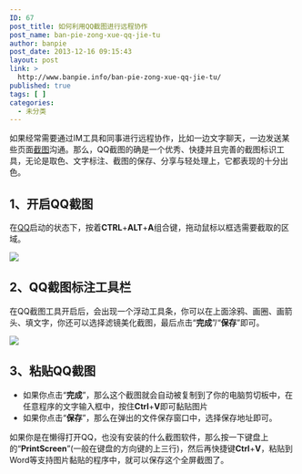 ```yaml
---
ID: 67
post_title: 如何利用QQ截图进行远程协作
post_name: ban-pie-zong-xue-qq-jie-tu
author: banpie
post_date: 2013-12-16 09:15:43
layout: post
link: >
  http://www.banpie.info/ban-pie-zong-xue-qq-jie-tu/
published: true
tags: [ ]
categories:
  - 未分类
---
```

如果经常需要通过IM工具和同事进行远程协作，比如一边文字聊天，一边发送某些页面[截图][1]沟通。那么，QQ截图的确是一个优秀、快捷并且完善的截图标识工具，无论是取色、文字标注、截图的保存、分享与轻处理上，它都表现的十分出色。

## 1、开启QQ截图

在[QQ][2]启动的状态下，按着**CTRL**+**ALT**+**A**组合键，拖动鼠标以框选需要截取的区域。

![][3]

## 2、QQ截图标注工具栏

在QQ截图工具开启后，会出现一个浮动工具条，你可以在上面涂鸦、画圈、画箭头、填文字，你还可以选择滤镜美化截图，最后点击“**完成**”/“**保存**”即可。

![][4]

## 3、粘贴QQ截图

*   如果你点击“**完成**”，那么这个截图就会自动被复制到了你的电脑剪切板中，在任意程序的文字输入框中，按住**Ctrl**+**V**即可黏贴图片
*   如果你点击“**保存**”，那么在弹出的文件保存窗口中，选择保存地址即可。

如果你是在懒得打开QQ，也没有安装的什么截图软件，那么按一下键盘上的“**PrintScreen**”(一般在键盘的方向键的上三行)，然后再快捷键**Ctrl**+**V**，粘贴到Word等支持图片黏贴的程序中，就可以保存这个全屏截图了。

 [1]: http://www.banpie.info/tag/screenshot/
 [2]: http://www.banpie.info/tag/qq/
 [3]: http://www.banpie.info/wp-content/uploads/2018/11/using-qq-screenshot.jpg
 [4]: http://www.banpie.info/wp-content/uploads/2018/11/the-toolbar-of-qq-screenshot.jpg